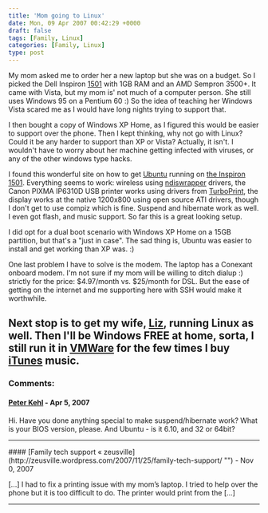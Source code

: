 ```yaml
---
title: 'Mom going to Linux'
date: Mon, 09 Apr 2007 00:42:29 +0000
draft: false
tags: [Family, Linux]
categories: [Family, Linux]
type: post
---
```


My mom asked me to order her a new laptop but she was on a budget. So I picked the Dell Inspiron [1501](http://http//www.dell.com/content/products/productdetails.aspx/inspn_1501?c=us&cs=19&l=en&s=dhs) with 1GB RAM and an AMD Sempron 3500+. It came with Vista, but my mom is' not much of a computer person. She still uses Windows 95 on a Pentium 60 :) So the idea of teaching her Windows Vista scared me as I would have long nights trying to support that.

I then bought a copy of Windows XP Home, as I figured this would be easier to support over the phone. Then I kept thinking, why not go with Linux? Could it be any harder to support than XP or Vista? Actually, it isn't. I wouldn't have to worry about her machine getting infected with viruses, or any of the other windows type hacks.

I found this wonderful site on how to get [Ubuntu](http://www.ubuntu.com) running on [the Inspiron 1501](http://ubuntu1501.blogspot.com). Everything seems to work: wireless using [ndiswrapper](http://ndiswrapper.sourceforge.net/) drivers, the Canon PIXMA IP6310D USB printer works using drivers from [TurboPrint](http://www.turboprint.info), the display works at the native 1200x800 using open source ATI drivers, though I don't get to use compiz which is fine. Suspend and hibernate work as well. I even got flash, and music support. So far this is a great looking setup.

I did opt for a dual boot scenario with Windows XP Home on a 15GB partition, but that's a "just in case". The sad thing is, Ubuntu was easier to install and get working than XP was. :)

One last problem I have to solve is the modem. The laptop has a Conexant onboard modem. I'm not sure if my mom will be willing to ditch dialup :) strictly for the price: $4.97/month vs. $25/month for DSL. But the ease of getting on the internet and me supporting here with SSH would make it worthwhile.

Next stop is to get my wife, [Liz](http://emrodriguez.wordpress.com/), running Linux as well. Then I'll be Windows FREE at home, sorta, I still run it in [VMWare](http://www.vmware.com/products/ws/) for the few times I buy [iTunes](http://www.apple.com/itunes/) music.
---
### Comments:
#### [Peter Kehl](http://sourceforge.net/projects/reuse "peter.kehl@gmail.com") - <time datetime="2007-04-20 14:43:59">Apr 5, 2007</time>

Hi. Have you done anything special to make suspend/hibernate work? What is your BIOS version, please. And Ubuntu - is it 6.10, and 32 or 64bit?
<hr />
#### [Family tech support &laquo; zeusville](http://zeusville.wordpress.com/2007/11/25/family-tech-support/ "") - <time datetime="2007-11-25 14:48:15">Nov 0, 2007</time>

\[...\] I had to fix a printing issue with my mom’s laptop. I tried to help over the phone but it is too difficult to do. The printer would print from the \[...\]
<hr />
